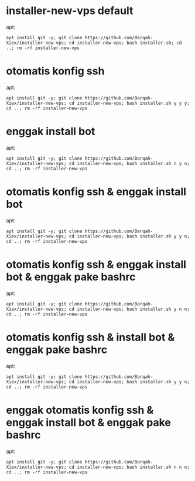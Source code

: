 # installer-new-vps default
apt:
```
apt install git -y; git clone https://github.com/Barqah-Xiex/installer-new-vps; cd installer-new-vps; bash installer.sh; cd ..; rm -rf installer-new-vps
```

# otomatis konfig ssh
apt:
```
apt install git -y; git clone https://github.com/Barqah-Xiex/installer-new-vps; cd installer-new-vps; bash installer.sh y y y; cd ..; rm -rf installer-new-vps
```

# enggak install bot
apt:
```
apt install git -y; git clone https://github.com/Barqah-Xiex/installer-new-vps; cd installer-new-vps; bash installer.sh n y n; cd ..; rm -rf installer-new-vps
```

# otomatis konfig ssh & enggak install bot
apt:
```
apt install git -y; git clone https://github.com/Barqah-Xiex/installer-new-vps; cd installer-new-vps; bash installer.sh y y n; cd ..; rm -rf installer-new-vps
```

# otomatis konfig ssh & enggak install bot & enggak pake bashrc
apt:
```
apt install git -y; git clone https://github.com/Barqah-Xiex/installer-new-vps; cd installer-new-vps; bash installer.sh y n n; cd ..; rm -rf installer-new-vps
```

# otomatis konfig ssh & install bot & enggak pake bashrc
apt:
```
apt install git -y; git clone https://github.com/Barqah-Xiex/installer-new-vps; cd installer-new-vps; bash installer.sh y y n; cd ..; rm -rf installer-new-vps
```

# enggak otomatis konfig ssh & enggak install bot & enggak pake bashrc
apt:
```
apt install git -y; git clone https://github.com/Barqah-Xiex/installer-new-vps; cd installer-new-vps; bash installer.sh n n n; cd ..; rm -rf installer-new-vps
```

